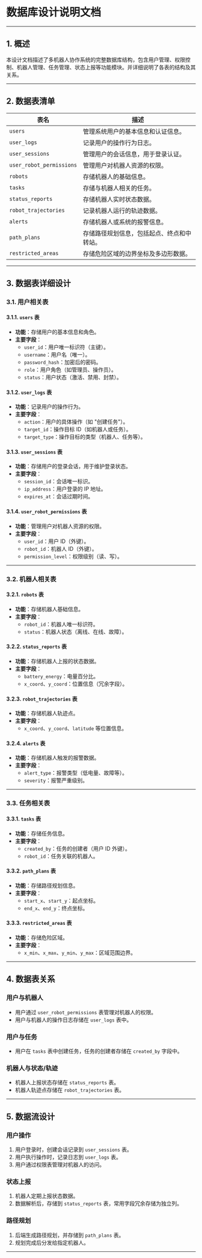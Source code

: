 # 数据库设计说明文档

---

## 1. 概述
本设计文档描述了多机器人协作系统的完整数据库结构，包含用户管理、权限控制、机器人管理、任务管理、状态上报等功能模块。并详细说明了各表的结构及其关系。

---

## 2. 数据表清单

| **表名**                 | **描述**                                                |
|--------------------------|--------------------------------------------------------|
| `users`                 | 管理系统用户的基本信息和认证信息。                        |
| `user_logs`             | 记录用户的操作行为日志。                                  |
| `user_sessions`         | 管理用户的会话信息，用于登录认证。                        |
| `user_robot_permissions`| 管理用户对机器人资源的权限。                              |
| `robots`                | 存储机器人的基础信息。                                    |
| `tasks`                 | 存储与机器人相关的任务。                                  |
| `status_reports`        | 存储机器人实时状态数据。                                  |
| `robot_trajectories`    | 记录机器人运行的轨迹数据。                                |
| `alerts`                | 存储机器人或系统的报警信息。                              |
| `path_plans`            | 存储路径规划信息，包括起点、终点和中转站。                 |
| `restricted_areas`      | 存储危险区域的边界坐标及多边形数据。                       |

---

## 3. 数据表详细设计

### 3.1. 用户相关表

#### 3.1.1. `users` 表
- **功能**：存储用户的基本信息和角色。
- **主要字段**：
  - `user_id`：用户唯一标识符（主键）。
  - `username`：用户名（唯一）。
  - `password_hash`：加密后的密码。
  - `role`：用户角色（如管理员、操作员）。
  - `status`：用户状态（激活、禁用、封禁）。

#### 3.1.2. `user_logs` 表
- **功能**：记录用户的操作行为。
- **主要字段**：
  - `action`：用户的具体操作（如 "创建任务"）。
  - `target_id`：操作目标 ID（如机器人或任务）。
  - `target_type`：操作目标的类型（机器人、任务等）。

#### 3.1.3. `user_sessions` 表
- **功能**：存储用户的登录会话，用于维护登录状态。
- **主要字段**：
  - `session_id`：会话唯一标识。
  - `ip_address`：用户登录的 IP 地址。
  - `expires_at`：会话过期时间。

#### 3.1.4. `user_robot_permissions` 表
- **功能**：管理用户对机器人资源的权限。
- **主要字段**：
  - `user_id`：用户 ID（外键）。
  - `robot_id`：机器人 ID（外键）。
  - `permission_level`：权限级别（读、写）。

---

### 3.2. 机器人相关表

#### 3.2.1. `robots` 表
- **功能**：存储机器人基础信息。
- **主要字段**：
  - `robot_id`：机器人唯一标识符。
  - `status`：机器人状态（离线、在线、故障）。

#### 3.2.2. `status_reports` 表
- **功能**：存储机器人上报的状态数据。
- **主要字段**：
  - `battery_energy`：电量百分比。
  - `x_coord`、`y_coord`：位置信息（冗余字段）。

#### 3.2.3. `robot_trajectories` 表
- **功能**：存储机器人轨迹点。
- **主要字段**：
  - `x_coord`、`y_coord`、`latitude` 等位置信息。

#### 3.2.4. `alerts` 表
- **功能**：存储机器人触发的报警数据。
- **主要字段**：
  - `alert_type`：报警类型（低电量、故障等）。
  - `severity`：报警严重级别。

---

### 3.3. 任务相关表

#### 3.3.1. `tasks` 表
- **功能**：存储任务信息。
- **主要字段**：
  - `created_by`：任务的创建者（用户 ID 外键）。
  - `robot_id`：任务关联的机器人。

#### 3.3.2. `path_plans` 表
- **功能**：存储路径规划信息。
- **主要字段**：
  - `start_x`、`start_y`：起点坐标。
  - `end_x`、`end_y`：终点坐标。

#### 3.3.3. `restricted_areas` 表
- **功能**：存储危险区域。
- **主要字段**：
  - `x_min`、`x_max`、`y_min`、`y_max`：区域范围边界。

---

## 4. 数据表关系

### 用户与机器人
- 用户通过 `user_robot_permissions` 表管理对机器人的权限。
- 用户与机器人的操作日志存储在 `user_logs` 表中。

### 用户与任务
- 用户在 `tasks` 表中创建任务，任务的创建者存储在 `created_by` 字段中。

### 机器人与状态/轨迹
- 机器人上报状态存储在 `status_reports` 表。
- 机器人轨迹点存储在 `robot_trajectories` 表。

---

## 5. 数据流设计

### 用户操作
1. 用户登录时，创建会话记录到 `user_sessions` 表。
2. 用户执行操作时，记录日志到 `user_logs` 表。
3. 用户通过权限表管理对机器人的访问。

### 状态上报
1. 机器人定期上报状态数据。
2. 数据解析后，存储到 `status_reports` 表，常用字段冗余存储为独立列。

### 路径规划
1. 后端生成路径规划，并存储到 `path_plans` 表。
2. 规划完成后分发给指定机器人。

---


